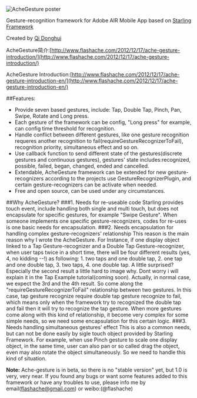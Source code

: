 ![AcheGesture poster](http://flashache-wordpress.stor.sinaapp.com/uploads/2012/12/ache-gesture.jpg)


Gesture-recognition framework for Adobe AIR Mobile App based on [Starling Framework](http://www.starling-framework.org/)

Created by [Qi Donghui](http://www.flashache.com/about/)

AcheGesture简介:[http://www.flashache.com/2012/12/17/ache-gesture-introduction/](http://www.flashache.com/2012/12/17/ache-gesture-introduction/)

AcheGesture Introduction:[http://www.flashache.com/2012/12/17/ache-gesture-introduction-en/](http://www.flashache.com/2012/12/17/ache-gesture-introduction-en/)

##Features:
* Provide seven based gestures, include: Tap, Double Tap, Pinch, Pan, Swipe, Rotate and Long press.
* Each gesture of the framework can be config, "Long press" for example, can config time threshold for recognition.
* Handle conflict between different gestures, like one gesture recognition requeres another recognition to fail(requireGestureRecognizerToFail), recognition priority, simultaneous effect and so on.
* Use callback function to send different state of the gestures(discrete gestures and continuous gestures), gestures' state includes:recognized, possible, failed, began, changed, ended and cancelled.
* Extendable, AcheGesture framework can be extended for new gesture-recognizers according to the projects use GestureRecognizerPlugin, and certain gesture-recognizers can be activate when needed.
* Free and open source, can be used under any circumstances.

##Why AcheGesture?
###1. Needs for re-useable code
Starling provides touch event, include handling both single and multi touch, but does not encapsulate for specific gestures, for example "Swipe Gesture". When someone implements one specific gesture-recognizers, codes for re-uses is one basic needs for encapsulation.
###2. Needs encapsulation for handling complex gesture-recognizers' relationship
This reason is the main reason why I wrote the AcheGesture. For Instance, if one display object linked to a Tap Gesture-recognizer and a Double Tap Gesture-recognizer, when user taps twice in a short time, there will be four different results (yes, 4, no kidding --!) as following: 1. two taps and one double tap, 2. one tap and one double tap, 3. two taps, 4. one double tap. A little surprised? Especially the second result a little hard to image why. Dont worry i will explain it in the Tap Example tutorial(coming soon). Actually, in normal case, we expect the 3rd and the 4th result. So come along the "requireGestureRecognizerToFail" relationship between two gestures. In this case, tap gesture recognize require double tap gesture recognize to fail, which means only when the framework try to recognized the double tap and fail then it will try to recognize the tap gesture. When more gestures come along with this kind of relationship, it become very complex for some simple needs, so we need some encapsulation for this certain logic.
###3. Needs handling simultaneous gestures' effect
This is also a common needs, but can not be done easily by sigle touch object provided by Starling Framework. For example, when use Pinch gesture to scale one display object, in the same time, user can also pan or so called drag the object, even may also rotate the object simultaneously. So we need to handle this kind of situation.


**Note:** Ache-gesture is in beta, so there is no "stable version" yet, but 1.0 is very, very near. If you found any bugs or want some features added to this framework or have any troubles to use, please info me by email(flashache@gmail.com) or weibo:(@flashache)


